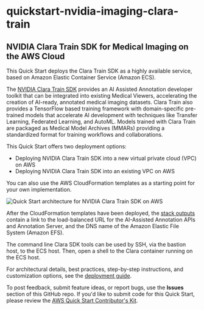 # quickstart-nvidia-imaging-clara-train
## NVIDIA Clara Train SDK for Medical Imaging on the AWS Cloud

This Quick Start deploys the Clara Train SDK as a highly available service, based on Amazon Elastic Container Service (Amazon ECS).

The [NVIDIA Clara Train SDK](https://docs.nvidia.com/clara/) provides an AI Assisted Annotation developer toolkit that can be integrated into existing Medical Viewers, accelerating the creation of AI-ready, annotated medical imaging datasets. Clara Train also provides a TensorFlow based training framework with domain-specific pre-trained models that accelerate AI development with techniques like Transfer Learning, Federated Learning, and AutoML. Models trained with Clara Train are packaged as Medical Model Archives (MMARs) providing a standardized format for training workflows and collaborations.

This Quick Start offers two deployment options:

- Deploying NVIDIA Clara Train SDK into a new virtual private cloud (VPC) on AWS
- Deploying NVIDIA Clara Train SDK into an existing VPC on AWS

You can also use the AWS CloudFormation templates as a starting point for your own implementation.

![Quick Start architecture for NVIDIA Clara Train SDK on AWS](https://d0.awsstatic.com/partner-network/QuickStart/nvidia-clara-train-sdk-architecture-diagram.png)

After the CloudFormation templates have been deployed, the [stack outputs](http://docs.aws.amazon.com/AWSCloudFormation/latest/UserGuide/outputs-section-structure.html) contain a link to the load-balanced URL for the AI-Assisted Annotation APIs and Annotation Server, and the DNS name of the Amazon Elastic File System (Amazon EFS).

The command line Clara SDK tools can be used by SSH, via the bastion host, to the ECS host. Then, open a shell to the Clara container running on the ECS host.

For architectural details, best practices, step-by-step instructions, and customization options, see the 
[deployment guide](https://aws-quickstart.s3.amazonaws.com/quickstart-nvidia-clara-medical-imaging/doc/nvidia-clara-medical-imaging-on-the-aws-cloud.pdf).

To post feedback, submit feature ideas, or report bugs, use the **Issues** section of this GitHub repo.
If you'd like to submit code for this Quick Start, please review the [AWS Quick Start Contributor's Kit](https://aws-quickstart.github.io/). 
